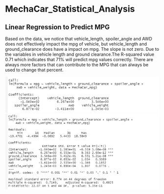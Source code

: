 # MechaCar_Statistical_Analysis

## Linear Regression to Predict MPG

Based on the data, we notice that vehicle_length, spoiler_angle and AWD does not effectively impact the mpg of vehicle, but vehicle_length and ground_clearance does have a impact on mpg. The slope is not zero. Due to the variables in vehicle length and ground clearance.The R-squared value 0.71 which indicates that 71% will predict mpg values correctly. There are always more factors that can contribute to the MPG that can always be used to change that percent. 


![Calculations](https://github.com/mhossain615/MechaCar_Statistical_Analysis/blob/main/image1.JPG)
![image](https://github.com/mhossain615/MechaCar_Statistical_Analysis/blob/main/image2.JPG)




